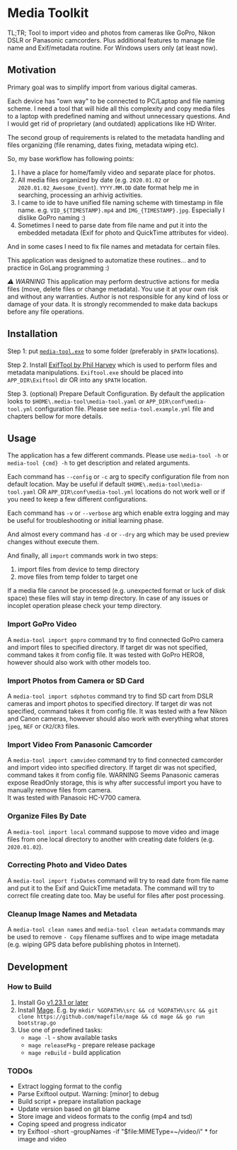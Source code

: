 # Media Toolkit

TL;TR;
Tool to import video and photos from cameras like GoPro, Nikon DSLR or Panasonic camcorders. Plus additional features to manage file name and Exif/metadata routine. For Windows users only (at least now).

## Motivation

Primary goal was to simplify import from various digital cameras.

Each device has "own way" to be connected to PC/Laptop and file naming scheme. I need a tool that will hide all this complexity and copy media files to a laptop with predefined naming and without unnecessary questions. And I would get rid of proprietary (and outdated) applications like HD Writer.

The second group of requirements is related to the metadata handling and files organizing (file renaming, dates fixing, metadata wiping etc).

So, my base workflow has following points:

1. I have a place for home/family video and separate place for photos. 
2. All media files organized by date (e.g. `2020.01.02` or `2020.01.02_Awesome_Event`). `YYYY.MM.DD` date format help me in searching, processing an arhivig activities. 
3. I came to ide to have unified file naming scheme with timestamp in file name. e.g. `VID_${TIMESTAMP}.mp4` and `IMG_{TIMESTAMP}.jpg`. Especially I dislike GoPro naming :) 
4. Sometimes I need to parse date from file name and put it into the embedded metadata (Exif for photo and QuickTime attributes for video).

And in some cases I need to fix file names and metadata for certain files.

This application was designed to automatize these routines... and to practice in GoLang programming :)

*⚠️ WARNING* This application may perform destructive actions for media files (move, delete files or change metadata). You use it at your own risk and without any warranties. Author is not responsible for any kind of loss or damage of your data. It is strongly recommended to make data backups before any file operations.

## Installation

Step 1: put [`media-tool.exe`](https://github.com/redrathnure/media-tool/releases) to some folder (preferably in `$PATH` locations). 

Step 2. Install [ExifTool by Phil Harvey](https://Exiftool.org/) which is used to perform files and metadata manipulations. `Exiftool.exe` should be placed into `APP_DIR\Exiftool` dir OR into any `$PATH` location.

Step 3. (optional) Prepare Default Configuration. By default the application looks to `$HOME\.media-tool\media-tool.yaml` or `APP_DIR\conf\media-tool.yml` configuration file. Please see `media-tool.example.yml` file and chapters bellow for more details.

## Usage

The application has a few different commands. Please use `media-tool -h` or `media-tool {cmd} -h` to get description and related arguments.

Each command has `--config` or `-c` arg to specify configuration file from non default location. May be useful if default `$HOME\.media-tool\media-tool.yaml` OR `APP_DIR\conf\media-tool.yml` locations do not work well or if you need to keep a few different configurations.

Each command has `-v` or `--verbose` arg which enable extra logging and may be useful for troubleshooting or initial learning phase.

And almost every command has `-d` or `--dry` arg which may be used preview changes without execute them.

And finally, all `import` commands work in two steps:

1. import files from device to temp directory
2. move files from temp folder to target one

If a media file cannot be processed (e.g. unexpected format or luck of disk space) these files will stay in temp directory. In case of any issues or incoplet operation please check your temp directory.

### Import GoPro Video

A `media-tool import gopro` command try to find connected GoPro camera and import files to specified directory.
If target dir was not specified, command takes it from config file.
It was tested with GoPro HERO8, however should also work with other models too.

### Import Photos from Camera or SD Card

A `media-tool import sdphotos` command try to find SD cart from DSLR cameras and import photos to specified directory.
If target dir was not specified, command takes it from config file.
It was tested with a few Nikon and Canon cameras, however should also work with everything what stores `jpeg`, `NEF` or `CR2`/`CR3` files.

### Import Video From Panasonic Camcorder

A `media-tool import camvideo` command try to find connected camcorder and import video into specified directory. 
If target dir was not specified, command takes it from config file. WARNING Seems Panasonic cameras expose ReadOnly storage, this is why after successful import you have to manually remove files from camera.  
It was tested with Panasoic HC-V700 camera.

### Organize Files By Date

A `media-tool import local` command suppose to move video and image files from one local directory to another with creating date folders (e.g. `2020.01.02`).

### Correcting Photo and Video Dates

A `media-tool import fixDates` command will try to read date from file name and put it to the Exif and QuickTime metadata. The command will try to correct file creating date too. May be useful for files after post processing.

### Cleanup Image Names and Metadata

A `media-tool clean names` and `media-tool clean metadata` commands may be used to remove `- Copy` filename suffixes and to wipe image metadata (e.g. wiping GPS data before publishing photos in Internet).

## Development

### How to Build

1. Install Go [v1.23.1 or later](https://go.dev/doc/install)
2. Install [Mage](https://github.com/magefile/mage). E.g. by `mkdir %GOPATH%\src && cd %GOPATH%\src && git clone https://github.com/magefile/mage && cd mage && go run bootstrap.go`
3. Use one of predefined tasks:
    * `mage -l` - show available tasks
    * `mage releasePkg` - prepare release package
    * `mage reBuild` - build application

### TODOs

* Extract logging format to the config
* Parse Exiftool output. Warning: [minor] to debug
* Build script + prepare installation package
* Update version based on git blame
* Store image and videos formats to the config (mp4 and tsd)
* Coping speed and progress indicator
* try Exiftool -short -groupNames -if "$file:MIMEType=~/video/i" * for image and video
